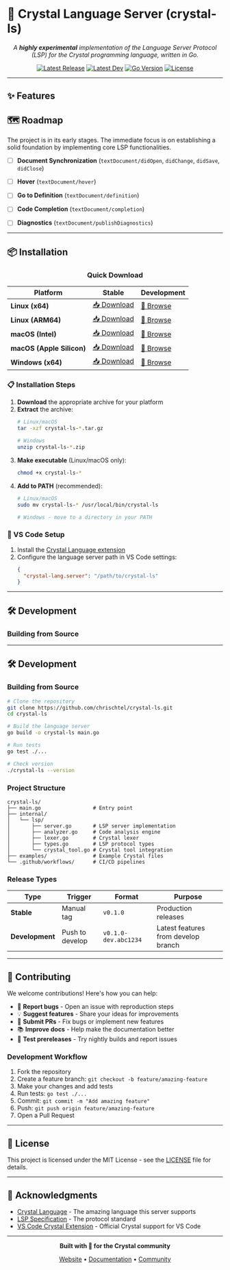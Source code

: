 # 💎 Crystal Language Server (crystal-ls)

<div align="center">

*A _**highly experimental**_ implementation of the Language Server Protocol (LSP) for the Crystal programming language, written in Go.*

[![Latest Release](https://img.shields.io/github/v/release/chrischtel/crystal-ls?style=flat-square&logo=github&label=Stable)](https://github.com/chrischtel/crystal-ls/releases/latest)
[![Latest Dev](https://img.shields.io/github/v/release/chrischtel/crystal-ls?include_prereleases&filter=*dev*&style=flat-square&logo=github&label=Dev&color=orange)](https://github.com/chrischtel/crystal-ls/releases?q=dev&expanded=true)
[![Go Version](https://img.shields.io/github/go-mod/go-version/chrischtel/crystal-ls?style=flat-square&logo=go)](https://golang.org/)
[![License](https://img.shields.io/github/license/chrischtel/crystal-ls?style=flat-square)](LICENSE)

</div>

---

## ✨ Features



## 🗺️ Roadmap
The project is in its early stages. The immediate focus is on establishing a solid foundation by implementing core LSP functionalities.

- [ ] **Document Synchronization** (`textDocument/didOpen`, `didChange`, `didSave`, `didClose`)
- [ ] **Hover** (`textDocument/hover`)
- [ ] **Go to Definition** (`textDocument/definition`)
- [ ] **Code Completion** (`textDocument/completion`)
- [ ] **Diagnostics** (`textDocument/publishDiagnostics`)


---

## 📦 Installation

<div align="center">

### Quick Download

| Platform | Stable | Development |
|----------|--------|-------------|
| **Linux (x64)** | [📥 Download](https://github.com/chrischtel/crystal-ls/releases/latest/download/crystal-ls-linux-amd64.tar.gz) | [🔧 Browse](https://github.com/chrischtel/crystal-ls/releases?q=dev&expanded=true) |
| **Linux (ARM64)** | [📥 Download](https://github.com/chrischtel/crystal-ls/releases/latest/download/crystal-ls-linux-arm64.tar.gz) | [🔧 Browse](https://github.com/chrischtel/crystal-ls/releases?q=dev&expanded=true) |
| **macOS (Intel)** | [📥 Download](https://github.com/chrischtel/crystal-ls/releases/latest/download/crystal-ls-darwin-amd64.tar.gz) | [🔧 Browse](https://github.com/chrischtel/crystal-ls/releases?q=dev&expanded=true) |
| **macOS (Apple Silicon)** | [📥 Download](https://github.com/chrischtel/crystal-ls/releases/latest/download/crystal-ls-darwin-arm64.tar.gz) | [🔧 Browse](https://github.com/chrischtel/crystal-ls/releases?q=dev&expanded=true) |
| **Windows (x64)** | [📥 Download](https://github.com/chrischtel/crystal-ls/releases/latest/download/crystal-ls-windows-amd64.exe.zip) | [🔧 Browse](https://github.com/chrischtel/crystal-ls/releases?q=dev&expanded=true) |

</div>

### 📋 Installation Steps

1. **Download** the appropriate archive for your platform
2. **Extract** the archive:
   ```bash
   # Linux/macOS
   tar -xzf crystal-ls-*.tar.gz
   
   # Windows
   unzip crystal-ls-*.zip
   ```
3. **Make executable** (Linux/macOS only):
   ```bash
   chmod +x crystal-ls-*
   ```
4. **Add to PATH** (recommended):
   ```bash
   # Linux/macOS
   sudo mv crystal-ls-* /usr/local/bin/crystal-ls
   
   # Windows - move to a directory in your PATH
   ```

### 🔧 VS Code Setup

1. Install the [Crystal Language extension](https://marketplace.visualstudio.com/items?itemName=crystal-lang-tools.crystal-lang)
2. Configure the language server path in VS Code settings:
   ```json
   {
     "crystal-lang.server": "/path/to/crystal-ls"
   }
   ```

---

## 🛠️ Development

### Building from Source

---

## 🛠️ Development

### Building from Source

```bash
# Clone the repository
git clone https://github.com/chrischtel/crystal-ls.git
cd crystal-ls

# Build the language server
go build -o crystal-ls main.go

# Run tests
go test ./...

# Check version
./crystal-ls --version
```

### Project Structure

```
crystal-ls/
├── main.go                 # Entry point
├── internal/
│   └── lsp/
│       ├── server.go       # LSP server implementation
│       ├── analyzer.go     # Code analysis engine
│       ├── lexer.go        # Crystal lexer
│       ├── types.go        # LSP protocol types
│       └── crystal_tool.go # Crystal tool integration
├── examples/               # Example Crystal files
└── .github/workflows/      # CI/CD pipelines
```

### Release Types

| Type | Trigger | Format | Purpose |
|------|---------|--------|---------|
| **Stable** | Manual tag | `v0.1.0` | Production releases |
| **Development** | Push to develop | `v0.1.0-dev.abc1234` | Latest features from develop branch |

---

## 🤝 Contributing

We welcome contributions! Here's how you can help:

- 🐛 **Report bugs** - Open an issue with reproduction steps
- 💡 **Suggest features** - Share your ideas for improvements
- 🔧 **Submit PRs** - Fix bugs or implement new features
- 📚 **Improve docs** - Help make the documentation better
- 🧪 **Test prereleases** - Try nightly builds and report issues

### Development Workflow

1. Fork the repository
2. Create a feature branch: `git checkout -b feature/amazing-feature`
3. Make your changes and add tests
4. Run tests: `go test ./...`
5. Commit: `git commit -m "Add amazing feature"`
6. Push: `git push origin feature/amazing-feature`
7. Open a Pull Request

---

## 📄 License

This project is licensed under the MIT License - see the [LICENSE](LICENSE) file for details.

---

## 🙏 Acknowledgments

- [Crystal Language](https://crystal-lang.org/) - The amazing language this server supports
- [LSP Specification](https://microsoft.github.io/language-server-protocol/) - The protocol standard
- [VS Code Crystal Extension](https://marketplace.visualstudio.com/items?itemName=crystal-lang-tools.crystal-lang) - Official Crystal support for VS Code

---

<div align="center">

**Built with 💎 for the Crystal community**

[Website](https://crystal-lang.org/) • [Documentation](https://crystal-lang.org/docs/) • [Community](https://crystal-lang.org/community/)

</div>